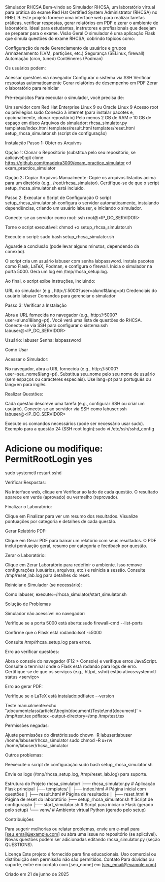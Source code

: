 Simulador RHCSA
Bem-vindo ao Simulador RHCSA, um laboratório virtual para prática do exame Red Hat Certified System Administrator (RHCSA) no RHEL 9. Este projeto fornece uma interface web para realizar tarefas práticas, verificar respostas, gerar relatórios em PDF e zerar o ambiente de laboratório. Ideal para estudantes, instrutores e profissionais que desejam se preparar para o exame.
Visão Geral
O simulador é uma aplicação Flask que simula questões do exame RHCSA, cobrindo tópicos como:

Configuração de rede
Gerenciamento de usuários e grupos
Armazenamento (LVM, partições, etc.)
Segurança (SELinux, firewall)
Automação (cron, tuned)
Contêineres (Podman)

Os usuários podem:

Acessar questões via navegador
Configurar o sistema via SSH
Verificar respostas automaticamente
Gerar relatórios de desempenho em PDF
Zerar o laboratório para reiniciar

Pré-requisitos
Para executar o simulador, você precisa de:

Um servidor com Red Hat Enterprise Linux 9 ou Oracle Linux 9
Acesso root ou privilégios sudo
Conexão à internet (para instalar pacotes e, opcionalmente, clonar repositório)
Pelo menos 2 GB de RAM e 10 GB de espaço em disco
Arquivos do simulador:
rhcsa_simulator.py
templates/index.html
templates/result.html
templates/reset.html
setup_rhcsa_simulator.sh (script de configuração)



Instalação
Passo 1: Obter os Arquivos

Opção 1: Clonar o Repositório (substitua pelo seu repositório, se aplicável):git clone https://github.com/tmadeira3009/exam_practice_simulator
cd exam_practice_simulator


Opção 2: Copiar Arquivos Manualmente:
Copie os arquivos listados acima para um diretório (e.g., /root/rhcsa_simulator).
Certifique-se de que o script setup_rhcsa_simulator.sh está incluído.



Passo 2: Executar o Script de Configuração
O script setup_rhcsa_simulator.sh configura o servidor automaticamente, instalando dependências, criando um usuário labuser, e iniciando o simulador.

Conecte-se ao servidor como root:
ssh root@<IP_DO_SERVIDOR>


Torne o script executável:
chmod +x setup_rhcsa_simulator.sh


Execute o script:
sudo bash setup_rhcsa_simulator.sh


Aguarde a conclusão (pode levar alguns minutos, dependendo da conexão).

O script cria um usuário labuser com senha labpassword.
Instala pacotes como Flask, LaTeX, Podman, e configura o firewall.
Inicia o simulador na porta 5000.
Gera um log em /tmp/rhcsa_setup.log.


Ao final, o script exibe instruções, incluindo:

URL do simulador (e.g., http://<IP>:5000?user=aluno1&lang=pt)
Credenciais do usuário labuser
Comandos para gerenciar o simulador



Passo 3: Verificar a Instalação

Abra a URL fornecida no navegador (e.g., http://<IP>:5000?user=aluno1&lang=pt).
Você verá uma lista de questões do RHCSA.
Conecte-se via SSH para configurar o sistema:ssh labuser@<IP_DO_SERVIDOR>


Usuário: labuser
Senha: labpassword



Como Usar

Acessar o Simulador:

No navegador, abra a URL fornecida (e.g., http://<IP>:5000?user=seu_nome&lang=pt).
Substitua seu_nome pelo seu nome de usuário (sem espaços ou caracteres especiais).
Use lang=pt para português ou lang=en para inglês.


Realizar Questões:

Cada questão descreve uma tarefa (e.g., configurar SSH ou criar um usuário).
Conecte-se ao servidor via SSH como labuser:ssh labuser@<IP_DO_SERVIDOR>


Execute os comandos necessários (pode ser necessário usar sudo).
Exemplo para a questão 24 (SSH root login):sudo vi /etc/ssh/sshd_config
# Adicione ou modifique: PermitRootLogin yes
sudo systemctl restart sshd




Verificar Respostas:

Na interface web, clique em Verificar ao lado de cada questão.
O resultado aparece em verde (aprovado) ou vermelho (reprovado).


Finalizar o Laboratório:

Clique em Finalizar para ver um resumo dos resultados.
Visualize pontuações por categoria e detalhes de cada questão.


Gerar Relatório PDF:

Clique em Gerar PDF para baixar um relatório com seus resultados.
O PDF inclui pontuação geral, resumo por categoria e feedback por questão.


Zerar o Laboratório:

Clique em Zerar Laboratório para redefinir o ambiente.
Isso remove configurações (usuários, arquivos, etc.) e reinicia a sessão.
Consulte /tmp/reset_lab.log para detalhes do reset.


Reiniciar o Simulador (se necessário):

Como labuser, execute:~/rhcsa_simulator/start_simulator.sh





Solução de Problemas

Simulador não acessível no navegador:

Verifique se a porta 5000 está aberta:sudo firewall-cmd --list-ports


Confirme que o Flask está rodando:lsof -i:5000


Consulte /tmp/rhcsa_setup.log para erros.


Erro ao verificar questões:

Abra o console do navegador (F12 > Console) e verifique erros JavaScript.
Consulte o terminal onde o Flask está rodando para logs de erro.
Certifique-se de que os serviços (e.g., httpd, sshd) estão ativos:systemctl status <serviço>




Erro ao gerar PDF:

Verifique se o LaTeX está instalado:pdflatex --version


Teste manualmente:echo '\documentclass{article}\begin{document}Teste\end{document}' > /tmp/test.tex
pdflatex -output-directory=/tmp /tmp/test.tex




Permissões negadas:

Ajuste permissões do diretório:sudo chown -R labuser:labuser /home/labuser/rhcsa_simulator
sudo chmod -R u+rw /home/labuser/rhcsa_simulator




Outros problemas:

Reexecute o script de configuração:sudo bash setup_rhcsa_simulator.sh


Envie os logs (/tmp/rhcsa_setup.log, /tmp/reset_lab.log) para suporte.



Estrutura do Projeto
rhcsa_simulator/
├── rhcsa_simulator.py        # Aplicação Flask principal
├── templates/
│   ├── index.html            # Página inicial com questões
│   ├── result.html           # Página de resultados
│   ├── reset.html            # Página de reset do laboratório
├── setup_rhcsa_simulator.sh  # Script de configuração
├── start_simulator.sh        # Script para iniciar o Flask (gerado pelo setup)
└── venv/                     # Ambiente virtual Python (gerado pelo setup)

Contribuições

Para sugerir melhorias ou relatar problemas, envie um e-mail para [seu_email@example.com] ou abra uma issue no repositório (se aplicável).
Novas questões podem ser adicionadas editando rhcsa_simulator.py (seção QUESTIONS).

Licença
Este projeto é fornecido para fins educacionais. Uso comercial ou distribuição sem permissão não são permitidos.
Contato
Para dúvidas ou suporte, entre em contato com [seu_nome] em [seu_email@example.com].

Criado em 21 de junho de 2025

